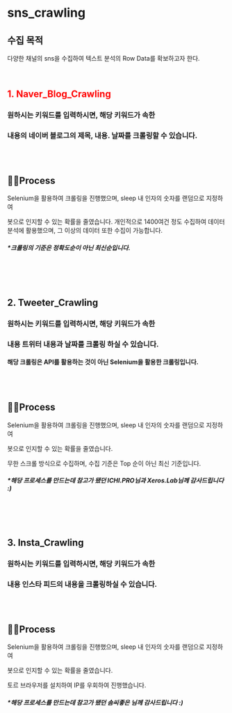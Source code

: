# sns_crawling

## 수집 목적 
다양한 채널의 sns을 수집하여 텍스트 분석의 Row Data를 확보하고자 한다.

<br>

## <span style="color:red"> 1. Naver_Blog_Crawling </span> 

### 원하시는 키워드를 입력하시면, 해당 키워드가 속한 
### 내용의 네이버 블로그의 제목, 내용. 날짜를 크롤링할 수 있습니다. 


<br>
<br>

## 🐱‍🏍Process 

 Selenium을 활용하여 크롤링을 진행했으며, sleep 내 인자의 숫자를 랜덤으로 지정하여 

봇으로 인지할 수 있는 확률을 줄였습니다. 
개인적으로 1400여건 정도 수집하여 데이터 분석에 활용했으며,
그 이상의 데이터 또한 수집이 가능합니다. 

##### *크롤링의 기준은 정확도순이 아닌 최신순입니다. 

<br>
<br>
<br>

##  2. Tweeter_Crawling
### 원하시는 키워드를 입력하시면, 해당 키워드가 속한 
### 내용 트위터 내용과 날짜를 크롤링 하실 수 있습니다.
#### 해당 크롤링은 API를 활용하는 것이 아닌 Selenium을 활용한 크롤링입니다. 

<br>
<br>

## 🐱‍🏍Process 

Selenium을 활용하여 크롤링을 진행했으며, sleep 내 인자의 숫자를 랜덤으로 지정하여 

봇으로 인지할 수 있는 확률을 줄였습니다. 

무한 스크롤 방식으로 수집하며, 수집 기준은 Top 순이 아닌 최신 기준입니다.


##### *해당 프로세스를 만드는데 참고가 됐던 ICHI.PRO님과 Xeros.Lab님께 감사드립니다 :) 

<br>
<br>
<br>

##  3. Insta_Crawling
### 원하시는 키워드를 입력하시면, 해당 키워드가 속한 
### 내용 인스타 피드의 내용을 크롤링하실 수 있습니다. 


<br>
<br>

## 🐱‍🏍Process 

Selenium을 활용하여 크롤링을 진행했으며, sleep 내 인자의 숫자를 랜덤으로 지정하여 

봇으로 인지할 수 있는 확률을 줄였습니다. 

토르 브라우저를 설치하여 IP를 우회하여 진행했습니다. 

##### *해당 프로세스를 만드는데 참고가 됐던 솜씨좋은 님께 감사드립니다 :) 

